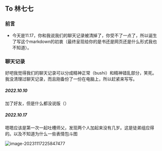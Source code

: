 ## To 林七七

### 前言

+ 今天是11.17，你和我说我们的聊天记录被清掉了，你受不了一点了，所以诞生了写这个markdown的初衷（最终呈现给你的是书还是网页还是什么形式我也不知道）。

### 聊天记录

好吧我觉得我们的聊天记录可以分成精神正常（bushi）和精神错乱部分，笑死。我没清理过聊天记录，而且刚备份了一份在电脑上，所以赶紧来写写。

##### 2022.10.10

加了好友，但是什么都没说版（）

##### 2022.10.17

嗯嗯应该是第一次一起吐槽师父，发现两个人加起来没有几岁。这是徒弟组应得的。以及不知道为什么一些表情包斗图

![image-20231117225847477](https://cdn.jsdelivr.net/gh/Hiraethsev/hiraeth-img@main/202311172258745.png)
